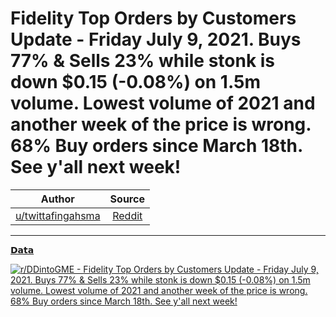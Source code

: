 Fidelity Top Orders by Customers Update - Friday July 9, 2021. Buys 77% & Sells 23% while stonk is down $0.15 (-0.08%) on 1.5m volume. Lowest volume of 2021 and another week of the price is wrong. 68% Buy orders since March 18th. See y'all next week!
==========================================================================================================================================================================================================================================================

| Author      | Source | 
|  :----:     |    :----:   |        
| [u/twittafingahsma](https://www.reddit.com/user/twittafingahsma/) | [Reddit](https://www.reddit.com/r/DDintoGME/comments/oh3mpa/fidelity_top_orders_by_customers_update_friday/) |

---

[𝗗𝗮𝘁𝗮](https://www.reddit.com/r/DDintoGME/search?q=flair_name%3A%22%F0%9D%97%97%F0%9D%97%AE%F0%9D%98%81%F0%9D%97%AE%22&restrict_sr=1)

[![r/DDintoGME - Fidelity Top Orders by Customers Update - Friday July 9, 2021. Buys 77% & Sells 23% while stonk is down $0.15 (-0.08%) on 1.5m volume. Lowest volume of 2021 and another week of the price is wrong. 68% Buy orders since March 18th. See y'all next week!](https://i.redd.it/anbdp8rku8a71.png)](https://i.redd.it/anbdp8rku8a71.png)
